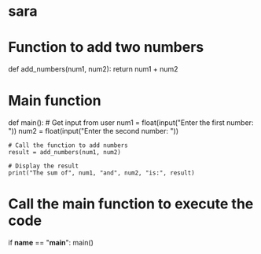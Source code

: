 # sara
# Function to add two numbers
def add_numbers(num1, num2):
    return num1 + num2

# Main function
def main():
    # Get input from user
    num1 = float(input("Enter the first number: "))
    num2 = float(input("Enter the second number: "))

    # Call the function to add numbers
    result = add_numbers(num1, num2)

    # Display the result
    print("The sum of", num1, "and", num2, "is:", result)

# Call the main function to execute the code
if __name__ == "__main__":
    main()
